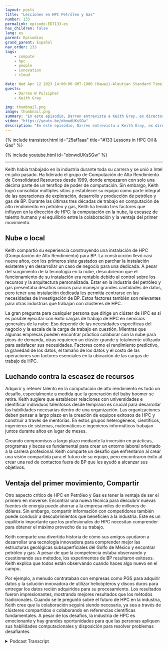 ```yaml
---
layout: posts
title: "Lecciones en HPC Petróleo y Gas"
number: 133
permalink: episode-EDT133-es
has_children: false
lang: es
parent: Episodios
grand_parent: Español
nav_order: 133
tags:
    - compute
    - hpc
    - people
    - innovation
    - cloud

date: Wed Apr 12 2023 14:00:00 GMT-1000 (Hawaii-Aleutian Standard Time)
guests:
    - Darren W Pulsipher
    - Keith Gray

img: thumbnail.png
image: thumbnail.png
summary: "En este episodio, Darren entrevista a Keith Gray, ex director de computación de alto rendimiento en British Petroleum. Con más de 30 años de experiencia en la gestión de centros de HPC, Keith brinda una gran perspectiva sobre los desafíos, las mejores prácticas y el futuro de la computación de alto rendimiento."
video: "https://youtu.be/obnwdUKsSGw"
description: "En este episodio, Darren entrevista a Keith Gray, ex director de computación de alto rendimiento en British Petroleum. Con más de 30 años de experiencia en la gestión de centros de HPC, Keith brinda una gran perspectiva sobre los desafíos, las mejores prácticas y el futuro de la computación de alto rendimiento."
---
```


<div>
{% include transistor.html id="25af1aaa" title="#133 Lessons in HPC Oil & Gas" %}

{% include youtube.html id="obnwdUKsSGw" %}
</div>

---

Keith había trabajado en la industria durante toda su carrera y se unió a Intel en julio pasado. Ha liderado el grupo de Computación de Alto Rendimiento de Consolidated Resources desde 1999, donde empezaron con solo una décima parte de un teraflop de poder de computación. Sin embargo, Keith logró consolidar múltiples sitios y establecer su equipo como parte integral de las operaciones de exploración, desarrollo y producción de petróleo y gas de BP. Durante las últimas tres décadas de trabajo en computación de alto rendimiento en petróleo y gas, Keith ha tenido tres factores que influyen en la dirección de HPC: la computación en la nube, la escasez de talento humano y el equilibrio entre la colaboración y la ventaja del primer movimiento.

## Nube o local

Keith compartió su experiencia construyendo una instalación de HPC (Computación de Alto Rendimiento) para BP. La construcción llevó casi nueve años, con los primeros siete gastados en parchar la instalación existente y en desarrollar un caso de negocio para una dedicada. A pesar del surgimiento de la tecnología en la nube, descubrieron que el funcionamiento de su instalación era rentable debido al control sobre los recursos y la arquitectura personalizada. Estar en la industria del petróleo y gas presentaba desafíos únicos para manejar grandes cantidades de datos, pero tener una instalación dedicada les permitía centrarse en las necesidades de investigación de BP. Estos factores también son relevantes para otras industrias que trabajan con clústeres de HPC.

La gran pregunta para cualquier persona que dirige un clúster de HPC es si es posible ejecutar con éxito cargas de trabajo de HPC en servicios generales de la nube. Eso depende de las necesidades específicas del negocio y la escala de la carga de trabajo en cuestión. Mientras que algunas empresas pueden encontrar práctico colaborar con la nube para picos de demanda, otras requieren un clúster grande y totalmente utilizado para satisfacer sus necesidades. Factores como el rendimiento predictivo, la gravedad de los datos, el tamaño de los datos y el costo de las operaciones son factores esenciales en la ubicación de las cargas de trabajo de HPC.

## Luchando contra la escasez de recursos

Adquirir y retener talento en la computación de alto rendimiento es todo un desafío, especialmente a medida que la generación del baby boomer se retira. Keith sugiere que establecer relaciones con universidades e identificar individuos talentosos desde temprano es crucial para desarrollar las habilidades necesarias dentro de una organización. Las organizaciones deben pensar a largo plazo en la creación de equipos exitosos de HPC y construir a través de mentorías. En estos grupos heterogéneos, científicos, ingenieros de sistemas, matemáticos e ingenieros informáticos trabajan juntos durante años en lugar de meses.

Creando compromisos a largo plazo mediante la inversión en prácticas, programas y becas es fundamental para crear un entorno laboral orientado a la carrera profesional. Keith comparte un desafío que enfrentaron al crear una visión compartida para el futuro de su equipo, pero encontraron éxito al crear una red de contactos fuera de BP que les ayudó a alcanzar sus objetivos.

## Ventaja del primer movimiento, Compartir

Otro aspecto crítico de HPC en Petróleo y Gas es tener la ventaja de ser el primero en moverse. Encontrar una nueva técnica para descubrir nuevas fuentes de energía puede ahorrar a la empresa miles de millones de dólares. Sin embargo, compartir información con competidores también puede conducir a descubrimientos que beneficien a la industria. Este es un equilibrio importante que los profesionales de HPC necesitan comprender para obtener el máximo provecho de su trabajo.

Keith comparte una divertida historia de cómo sus amigos ayudaron a desarrollar una tecnología innovadora para comprender mejor las estructuras geológicas subsuperficiales del Golfo de México y encontrar petróleo y gas. A pesar de que la competencia estaba observando y cuestionando sus métodos, los experimentos de BP resultaron exitosos. Keith explica que todos están observando cuando haces algo nuevo en el campo.

Por ejemplo, a menudo contrataban con empresas como PGS para adquirir datos y la solución innovadora de utilizar helicópteros y discos duros para entregar los datos recién adquiridos para su procesamiento. Los resultados fueron impresionantes, mostrando mejores resultados que los métodos tradicionales. Cuando se le preguntó sobre el futuro de HPC en la industria, Keith cree que la colaboración seguirá siendo necesaria, ya sea a través de clústeres compartidos o colaborando en referencias científicas fundamentales. A pesar de los desafíos, la industria de HPC es emocionante y hay grandes oportunidades para que las personas apliquen sus habilidades computacionales y disposición para resolver problemas desafiantes.



<details>
<summary> Podcast Transcript </summary>

<p></p>

</details>
